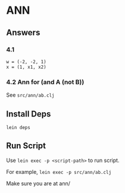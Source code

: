 # ANN

## Answers

### 4.1

```
w = (-2, -2, 1)
x = (1, x1, x2)
```

### 4.2 Ann for (and A (not B))

See `src/ann/ab.clj`

## Install Deps

`lein deps`

## Run Script

Use `lein exec -p <script-path>` to run script.

For example, `lein exec -p src/ann/ab.clj`

Make sure you are at ann/
